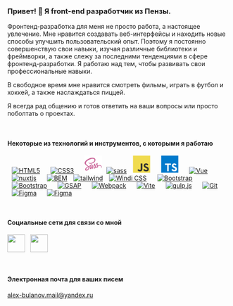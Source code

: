 ### Привет! 👋  Я front-end разработчик из Пензы.


<p>Фронтенд-разработка для меня не просто работа, а настоящее увлечение. Мне нравится создавать веб-интерфейсы и находить новые способы улучшить пользовательский опыт. Поэтому я постоянно совершенствую свои навыки, изучая различные библиотеки и фреймворки, а также слежу за последними тенденциями в сфере фронтенд-разработки. Я работаю над тем, чтобы развивать свои профессиональные навыки.</p>
<p>В свободное время мне нравится смотреть фильмы, играть в футбол и хоккей, а также наслаждаться пиццей.</p>
<p>Я всегда рад общению и готов ответить на ваши вопросы или просто поболтать о проектах.</p>

<br/>

#### Некоторые из технологий и инструментов, с которыми я работаю
<a href="https://developer.mozilla.org/en-US/docs/Glossary/HTML5" target="_blank" rel="noreferrer" style="margin: 0 10px;"><img src="https://raw.githubusercontent.com/danielcranney/readme-generator/main/public/icons/skills/html5-colored.svg" width="40" height="40" alt="HTML5" /></a>
<a href="https://www.w3.org/TR/CSS/#css" target="_blank" rel="noreferrer" style="margin: 0 10px;"><img src="https://raw.githubusercontent.com/danielcranney/readme-generator/main/public/icons/skills/css3-colored.svg" width="40" height="40" alt="CSS3" /></a>
<a href="https://sass-lang.com" target="_blank" rel="noreferrer" style="margin: 0 10px;"><img src="https://raw.githubusercontent.com/devicons/devicon/master/icons/sass/sass-original.svg" alt="sass" width="40" height="40"/></a><a href="https://sass-lang.com" target="_blank" rel="noreferrer"><img src="https://cdn.jsdelivr.net/gh/devicons/devicon/icons/less/less-plain-wordmark.svg" alt="sass" width="40" height="40"/></a>
<a href="https://developer.mozilla.org/en-US/docs/Web/JavaScript" target="_blank" rel="noreferrer" style="margin: 0 10px;"><img src="https://raw.githubusercontent.com/devicons/devicon/master/icons/javascript/javascript-original.svg" alt="javascript" width="40" height="40"/></a>
<a href="https://www.typescriptlang.org/" target="_blank" rel="noreferrer" style="margin: 0 10px;"><img src="https://raw.githubusercontent.com/devicons/devicon/master/icons/typescript/typescript-original.svg" alt="typescript" width="40" height="40"/></a>
<a href="https://vuejs.org/" target="_blank" rel="noreferrer" style="margin: 0 10px;"><img src="https://raw.githubusercontent.com/danielcranney/readme-generator/main/public/icons/skills/vuejs-colored.svg" width="40" height="40" alt="Vue" /></a>
<a href="https://nuxtjs.org/" target="_blank" rel="noreferrer" style="margin: 0 10px;"><img src="https://www.vectorlogo.zone/logos/nuxtjs/nuxtjs-icon.svg" alt="nuxtjs" width="40" height="40"/></a>
<a href="http://getbem.com/" target="_blank" rel="noreferrer" style="margin: 0 10px;"><img src="https://profilinator.rishav.dev/skills-assets/bem.svg" alt="BEM" width="40" height="40" /></a>
<a href="https://tailwindcss.com/" target="_blank" rel="noreferrer"><img src="https://www.vectorlogo.zone/logos/tailwindcss/tailwindcss-icon.svg" alt="tailwind" width="40" height="40"/></a>
<a href="https://www.windicss.org/" target="_blank" style="margin: 0 10px;"><img src="https://profilinator.rishav.dev/skills-assets/windicss.svg" alt="Windi CSS" width="40" height="40" /></a>
<a href="https://getbootstrap.com/" target="_blank" rel="noreferrer" style="margin: 0 10px;"><img src="https://raw.githubusercontent.com/danielcranney/readme-generator/main/public/icons/skills/bootstrap-colored.svg" width="40" height="40" alt="Bootstrap" /></a>
<a href="https://bulma.io" target="_blank" rel="noreferrer" style="margin: 0 10px;"><img src="https://api.iconify.design/logos:bulma.svg" width="40" height="40" alt="Bootstrap" /></a>
<a href="https://gsap.com/" target="_blank" rel="noreferrer" style="margin: 0 10px;"><img src="https://api.iconify.design/logos:greensock-icon.svg" width="40" height="40" alt="GSAP" /></a>
<a href="https://webpack.js.org/" target="_blank" rel="noreferrer" style="margin: 0 10px;"><img src="https://profilinator.rishav.dev/skills-assets/webpack-original.svg" alt="Webpack" width="40" height="40" /></a>
<a href="https://vitejs.dev/" target="_blank" rel="noreferrer" style="margin: 0 10px;"><img src="https://raw.githubusercontent.com/danielcranney/readme-generator/main/public/icons/skills/vite-colored.svg" width="40" height="40" alt="Vite" /></a>
<a href="https://gulpjs.com/" target="_blank" rel="noreferrer" style="margin: 0 10px;"><img src="https://profilinator.rishav.dev/skills-assets/gulp-plain.svg" alt="gulp.js" width="40" height="40" /></a>
<a href="https://github.com/" target="_blank" rel="noreferrer" style="margin: 0 10px;"><img src="https://profilinator.rishav.dev/skills-assets/git-scm-icon.svg" alt="Git" width="40" height="40" /></a>
<a href="https://www.figma.com/" target="_blank" rel="noreferrer" style="margin: 0 10px;"><img src="https://profilinator.rishav.dev/skills-assets/figma-icon.svg" alt="Figma" width="40" height="40" /></a>
<a href="https://supabase.com/" target="_blank" rel="noreferrer" style="margin: 0 10px;"><img src="https://api.iconify.design/logos:supabase-icon.svg" alt="Figma" width="40" height="40" /></a>

<br/>

#### Социальные сети для связи со мной
<a href="https://t.me/alexanderbulanov" target="_blank" rel="noreferrer"><img src="https://raw.githubusercontent.com/maurodesouza/profile-readme-generator/master/src/assets/icons/social/telegram/default.svg" width="40px" height="40px" alt=""/></a> &nbsp;
<a href="http://www.instagram.com/alexbulanov.mail" target="_blank" rel="noreferrer"><img src="https://raw.githubusercontent.com/maurodesouza/profile-readme-generator/master/src/assets/icons/social/instagram/default.svg" width="40px" height="40px" alt=""/></a>

<br/>

#### Электронная почта для ваших писем
<a href="mailto:alex-bulanov.mail@yandex.ru">alex-bulanov.mail@yandex.ru</a>

<br/>

<!--
**alex-bulanov/alex-bulanov** is a ✨ _special_ ✨ repository because its `README.md` (this file) appears on your GitHub profile.

Here are some ideas to get you started:

- 🔭 I’m currently working on ...
- 🌱 I’m currently learning ...
- 👯 I’m looking to collaborate on ...
- 🤔 I’m looking for help with ...
- 💬 Ask me about ...
- 📫 How to reach me: ...
- 😄 Pronouns: ...
- ⚡ Fun fact: ...

-->
